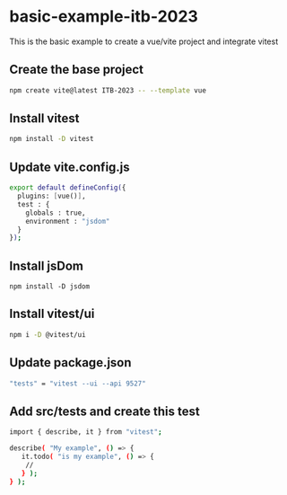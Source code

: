 # basic-example-itb-2023
This is the basic example to create a vue/vite project and integrate vitest

## Create the base project
```bash
npm create vite@latest ITB-2023 -- --template vue
```

## Install vitest
```bash
npm install -D vitest
```

## Update vite.config.js
```bash
export default defineConfig({
  plugins: [vue()],
  test : {
    globals : true,
    environment : "jsdom"
  }
});
```

## Install jsDom
```
npm install -D jsdom
```

## Install vitest/ui
```bash
npm i -D @vitest/ui
```

## Update package.json
```bash
"tests" = "vitest --ui --api 9527"
```

## Add src/tests and create this test
```bash
import { describe, it } from "vitest";

describe( "My example", () => {
   it.todo( "is my example", () => {
    //
   } );
} );
```



